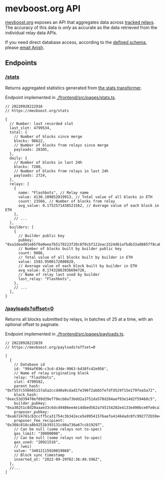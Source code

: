 # mevboost.org API

[mevboost.org](https://mevboost.org) exposes an API that aggregates data across [tracked relays](https://github.com/Anish-Agnihotri/mevboost.org/blob/master/stats/config.json). The accuracy of this data is _only_ as accurate as the data retrieved from the individual relay data APIs.

If you need direct database access, according to the [defined schema](./stats/prisma/schema.prisma), please [email Anish](mailto:contact@anishagnihotri.com).

## Endpoints

### [/stats](https://mevboost.org/stats)

Returns aggregated statistics generated from [the stats transformer](./stats/src/transformer.ts).

Endpoint implemented in [./frontend/src/pages/stats.ts](./frontend/src/pages/stats.ts).

```json5
// 20220928222916
// https://mevboost.org/stats

{
  // Number: last recorded slot
  last_slot: 4799534,
  total: {
    // Number of blocks since merge
    blocks: 98622,
    // Number of blocks from relays since merge
    payloads: 28305,
  },
  daily: {
    // Number of blocks in last 24h
    blocks: 7200,
    // Number of blocks from relays in last 24h
    payloads: 2724,
  },
  relays: [
    {
      name: "Flashbots", // Relay name
      value: 4130.109852019913, // Total value of all blocks in ETH
      count: 23566, // Number of blocks from relay
      avg_value: 0.1752571438521562, // Average value of each block in ETH
    },
    // ...
  ],
  builders: [
    {
      // Builder public key
      pubkey: "0xa1dead01e65f0a0eee7b5170223f20c8f0cbf122eac3324d61afbdb33a8885ff8cab2ef514ac2c7698ae0d6289ef27fc",
      // Number of blocks built by builder public key
      count: 9086,
      // Total value of all blocks built by builder in ETH
      value: 1583.9500172880828,
      // Average value of each block built by builder in ETH
      avg_value: 0.17432863936694726,
      // Name of relay last used by builder
      last_relay: "Flashbots",
    },
    // ...
  ],
}
```

### [/payloads?offset=0](https://mevboost.org/payloads?offset=0)

Returns all blocks submitted by relays, in batches of 25 at a time, with an optional offset to paginate.

Endpoint implemented in [./frontend/src/pages/payloads.ts](./frontend/src/pages/payloads.ts).

```json5
// 20220928223839
// https://mevboost.org/payloads?offset=0

[
  {
    // Database id
    id: "994af696-c3cd-43de-9963-b438fc42e956",
    // Name of relay originating block
    relay: "Flashbots",
    slot: 4799582,
    parent_hash: "0xf557c556665157a5a2ccd40a9cdad1fe396f2abb5fefdfd529f15e179fea5a72",
    block_hash: "0xec53d39470ef89d39e779ecb8a73bdd2a3751da578d284aef93e14d2f59468c5",
    builder_pubkey: "0xa30251c8d20aaae33c6dc49486ee4e14dbed562a745154202e4133e490bce0fe0ca7c687d9609ae0c390968039a5d5b8",
    proposer_pubkey: "0xa6724781cb3ccff5ca31754c3b342ece5e99541576aefa41464adc0fc992772b59e4e51d9e37b52c8626a021c62568b4",
    proposer_fee_recipient: "0x388c818ca8b9251b393131c08a736a67ccb19297",
    // Can be null (some relays not to-spec)
    gas_limit: "30000000",
    // Can be null (some relays not to-spec)
    gas_used: "20921516",
    // (wei)
    value: "34012115920019868",
    // Block sync timestamp
    inserted_at: "2022-09-29T02:36:49.596Z",
  },
  //...
]
```
